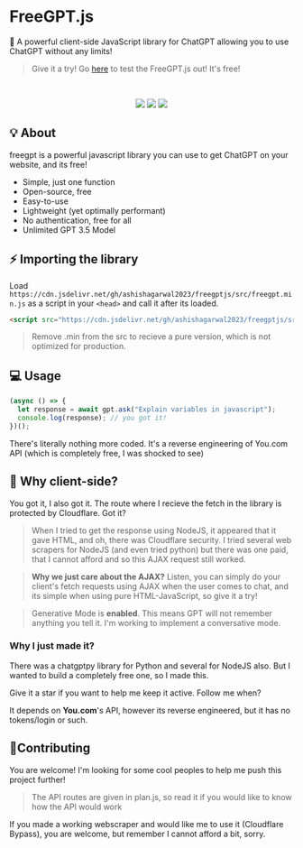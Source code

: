 <h1>FreeGPT.js</h1>
🤖 A powerful client-side JavaScript library for ChatGPT allowing you to use ChatGPT without any limits!
<br>

> Give it a try! Go [here](https://ashishagarwal.is-a.dev/freegptjs) to test the FreeGPT.js out! It's free!

<br><div align="center">

[![](https://img.shields.io/github/stars/ashishagarwal2023/freegptjs?label=Stars&color=af68ff&logo=github&logoColor=white&labelColor=464646&style=for-the-badge)](https://github.com/ashishagarwal2023/freegptjs/stargazers) [![](https://img.shields.io/badge/License-MIT-green.svg?logo=internetarchive&logoColor=white&labelColor=464646&style=for-the-badge)](https://github.com/ashishagarwal2023/freegptjs/blob/main/LICENSE.md) [![](https://img.shields.io/github/commit-activity/m/ashishagarwal2023/freegptjs?label=Commits&logo=github&logoColor=white&labelColor=464646&style=for-the-badge)](https://github.com/ashishagarwal2023/freegptjs/commits/main)

</div>

</div>

<div id="intro">

## 💡 About

</div>

freegpt is a powerful javascript library you can use to get ChatGPT on your website, and its free!

- Simple, just one function
- Open-source, free
- Easy-to-use
- Lightweight (yet optimally performant)
- No authentication, free for all
- Unlimited GPT 3.5 Model

<div id="importing">

## ⚡ Importing the library

</div>

Load `https://cdn.jsdelivr.net/gh/ashishagarwal2023/freegptjs/src/freegpt.min.js` as a script in your `<head>` and call it after its loaded.

```html
<script src="https://cdn.jsdelivr.net/gh/ashishagarwal2023/freegptjs/src/freegpt.min.js"></script>
```

> Remove .min from the src to recieve a pure version, which is not optimized for production.

## 💻 Usage

```js
(async () => {
  let response = await gpt.ask("Explain variables in javascript");
  console.log(response); // you got it!
})();
```

There's literally nothing more coded. It's a reverse engineering of You.com API (which is completely free, I was shocked to see)

## 🤖 Why client-side?

You got it, I also got it. The route where I recieve the fetch in the library is protected by Cloudflare. Got it?

> When I tried to get the response using NodeJS, it appeared that it gave HTML, and oh, there was Cloudflare security. I tried several web scrapers for NodeJS (and even tried python) but there was one paid, that I cannot afford and so this AJAX request still worked.

> **Why we just care about the AJAX?** Listen, you can simply do your client's fetch requests using AJAX when the user comes to chat, and its simple when using pure HTML-JavaScript, so give it a try!

> Generative Mode is **enabled**. This means GPT will not remember anything you tell it. I'm working to implement a conversative mode.

### Why I just made it?

There was a chatgptpy library for Python and several for NodeJS also. But I wanted to build a completely free one, so I made this.

Give it a star if you want to help me keep it active. Follow me when?

It depends on **You.com**'s API, however its reverse engineered, but it has no tokens/login or such.

## 🤝Contributing

You are welcome! I'm looking for some cool peoples to help me push this project further!

> The API routes are given in plan.js, so read it if you would like to know how the API would work

If you made a working webscraper and would like me to use it (Cloudflare Bypass), you are welcome, but remember I cannot afford a bit, sorry.
